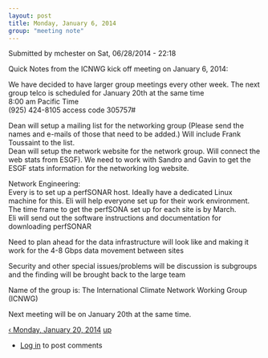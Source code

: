 ```yaml
---
layout: post
title: Monday, January 6, 2014
group: "meeting note"
---
```


<div id="content" class="column">
    <div class="section">
        <a id="main-content"></a>
        <div class="region region-content">
            <div id="block-system-main" class="block block-system">
                <div class="content">
                    <div id="node-22" class="node node-book node-full clearfix" about="/content/monday-january-6-2014" typeof="sioc:Item foaf:Document">
                        <span property="dc:title" content="Monday, January 6, 2014" class="rdf-meta element-hidden"></span><span property="sioc:num_replies" content="0" datatype="xsd:integer" class="rdf-meta element-hidden"></span>
                        <div class="meta submitted">
                            <span property="dc:date dc:created" content="2014-06-28T22:18:27-07:00" datatype="xsd:dateTime" rel="sioc:has_creator">Submitted by <span class="username" xml:lang="" about="/users/mchester" typeof="sioc:UserAccount" property="foaf:name" datatype="">mchester</span> on Sat, 06/28/2014 - 22:18</span>    
                        </div>
                        <div class="content clearfix">
                            <div class="field field-name-body field-type-text-with-summary field-label-hidden">
                                <div class="field-items">
                                    <div class="field-item even" property="content:encoded">
                                        <p>Quick Notes from the ICNWG kick off meeting on January 6, 2014:</p>
                                        <p>We have decided to have larger group meetings every other week. The next group telco is scheduled for January 20th at the same time<br>
                                            8:00 am Pacific Time<br>
                                            (925) 424-8105 access code 305757#
                                        </p>
                                        <p>Dean will setup a mailing list for the networking group (Please send the names and e-mails of those that need to be added.) Will include Frank Toussaint to the list.<br>
                                            Dean will setup the network website for the network group. Will connect the web stats from ESGF). We need to work with Sandro and Gavin to get the ESGF stats information for the networking log website.
                                        </p>
                                        <p>Network Engineering:<br>
                                            Every is to set up a perfSONAR host. Ideally have a dedicated Linux machine for this. Eli will help everyone set up for their work environment.<br>
                                            The time frame to get the perfSONA set up for each site is by March.<br>
                                            Eli will send out the software instructions and documentation for downloading perfSONAR 
                                        </p>
                                        <p>Need to plan ahead for the data infrastructure will look like and making it work for the 4-8 Gbps data movement between sites</p>
                                        <p>Security and other special issues/problems will be discussion is subgroups and the finding will be brought back to the large team</p>
                                        <p>Name of the group is: The International Climate Network Working Group (ICNWG)</p>
                                        <p>Next meeting will be on January 20th at the same time.</p>
                                    </div>
                                </div>
                            </div>
                            <div id="book-navigation-14" class="book-navigation">
                                <div class="page-links clearfix">
                                    <a href="/content/monday-january-20-2014" class="page-previous" title="Go to previous page">‹ Monday, January 20, 2014</a>
                                    <a href="/content/meeting-notes" class="page-up" title="Go to parent page">up</a>
                                </div>
                            </div>
                        </div>
                        <div class="link-wrapper">
                            <ul class="links inline">
                                <li class="comment_forbidden first last"><span><a href="/user/login?destination=node/22%23comment-form">Log in</a> to post comments</span></li>
                            </ul>
                        </div>
                    </div>
                </div>
            </div>
        </div>
    </div>
</div>